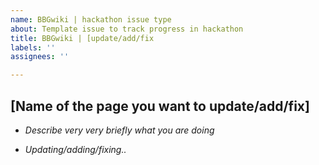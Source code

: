 ```yaml
---
name: BBGwiki | hackathon issue type
about: Template issue to track progress in hackathon
title: BBGwiki | [update/add/fix
labels: ''
assignees: ''

---
```


## [Name of the page you want to update/add/fix]

- _Describe very very briefly what you are doing_

- _Updating/adding/fixing.._
